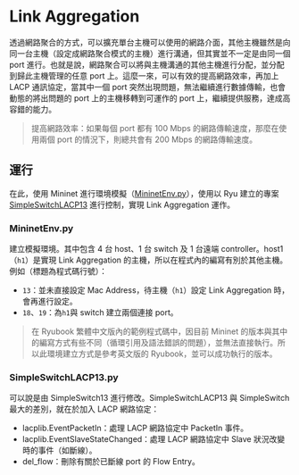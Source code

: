 # Link Aggregation
透過網路聚合的方式，可以擴充單台主機可以使用的網路介面，其他主機雖然是向同一台主機（設定成網路聚合模式的主機）進行溝通，但其實並不一定是由同一個 port 進行。也就是說，網路聚合可以將與主機溝通的其他主機進行分配，並分配到歸此主機管理的任意 port 上。這麼一來，可以有效的提高網路效率，再加上 LACP 通訊協定，當其中一個 port 突然出現問題，無法繼續進行數據傳輸，也會動態的將出問題的 port 上的主機移轉到可運作的 port 上，繼續提供服務，達成高容錯的能力。

> 提高網路效率：如果每個 port 都有 100 Mbps 的網路傳輸速度，那麼在使用兩個 port 的情況下，則總共會有 200 Mbps 的網路傳輸速度。

## 運行

在此，使用 Mininet 進行環境模擬（[MininetEnv.py](https://github.com/imac-cloud/SDN-tutorial/blob/master/Ryu/LinkAggregation/MininetEnv.py)），使用以 Ryu 建立的專案 [SimpleSwitchLACP13](https://github.com/imac-cloud/SDN-tutorial/blob/master/Ryu/LinkAggregation/SimpleSwitchLACP13.py) 進行控制，實現 Link Aggregation 運作。

### MininetEnv.py
建立模擬環境。其中包含 4 台 host、1 台 switch 及 1 台遠端 controller。host1（```h1```）是實現 Link Aggregation 的主機，所以在程式內的編寫有別於其他主機。例如（標題為程式碼行號）：

* ```13```：並未直接設定 Mac Address，待主機（```h1```）設定 Link Aggregation 時，會再進行設定。
* ```18```、```19```：為```h1```與 switch 建立兩個連接 port。

> 在 Ryubook 繁體中文版內的範例程式碼中，因目前 Mininet 的版本與其中的編寫方式有些不同（循環引用及語法錯誤的問題），並無法直接執行。所以此環境建立方式是參考英文版的 Ryubook，並可以成功執行的版本。

### SimpleSwitchLACP13.py
可以說是由 SimpleSwitch13 進行修改。SimpleSwitchLACP13 與 SimpleSwitch 最大的差別，就在於加入 LACP 網路協定：

* lacplib.EventPacketIn：處理 LACP 網路協定中 PacketIn 事件。
* lacplib.EventSlaveStateChanged：處理 LACP 網路協定中 Slave 狀況改變時的事件（如斷線）。
* del_flow：刪除有關於已斷線 port 的 Flow Entry。